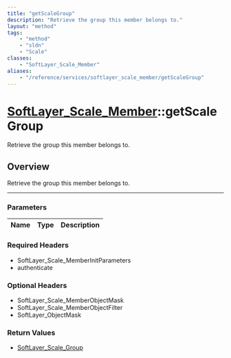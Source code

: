 ```yaml
---
title: "getScaleGroup"
description: "Retrieve the group this member belongs to."
layout: "method"
tags:
    - "method"
    - "sldn"
    - "Scale"
classes:
    - "SoftLayer_Scale_Member"
aliases:
    - "/reference/services/softlayer_scale_member/getScaleGroup"
---
```

# [SoftLayer_Scale_Member](/reference/services/SoftLayer_Scale_Member)::getScaleGroup

Retrieve the group this member belongs to.


## Overview 
Retrieve the group this member belongs to.

-----

### Parameters 
|Name | Type | Description |
| --- | --- | --- |


### Required Headers
* SoftLayer_Scale_MemberInitParameters
* authenticate


### Optional Headers
* SoftLayer_Scale_MemberObjectMask
* SoftLayer_Scale_MemberObjectFilter
* SoftLayer_ObjectMask

### Return Values
* <a href='/reference/datatypes/SoftLayer_Scale_Group'>SoftLayer_Scale_Group </a>




